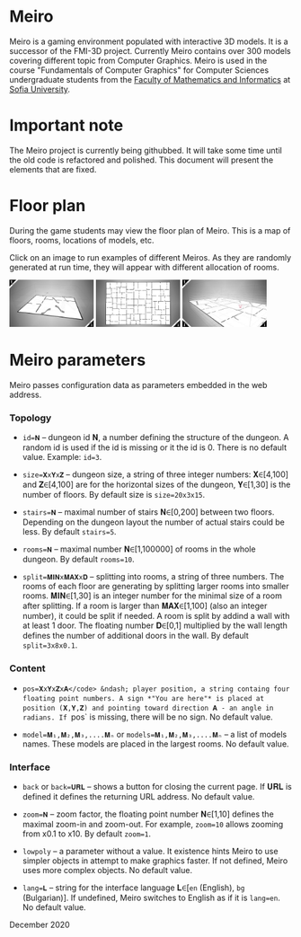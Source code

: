 
# Meiro
Meiro is a gaming environment populated with interactive 3D models.
It is a successor of the FMI-3D project. Currently Meiro contains
over 300 models covering different topic from Computer Graphics.
Meiro is used in the course "Fundamentals of Computer Graphics" for
Computer Sciences undergraduate students from the
[Faculty of Mathematics and Informatics](https://www.fmi.uni-sofia.bg/en) at
[Sofia University](https://www.uni-sofia.bg/index.php/eng). 

# Important note
The Meiro project is currently being githubbed. It will take some
time until the old code is refactored and polished. This document
will present the elements that are fixed.

# Floor plan
During the game students may view the floor plan of Meiro. This is
a map of floors, rooms, locations of models, etc.

Click on an image to run examples of different Meiros. As they are
randomly generated at run time, they will appear with different 
allocation of rooms.

[<img src="images/snapshots/floor-plan-1.jpg" width="150">](https://boytchev.github.io/meiro/blueprint.html?zoom=3)
[<img src="images/snapshots/floor-plan-2.jpg" width="150">](https://boytchev.github.io/meiro/blueprint.html?size=40x1x60&rooms=200&zoom=3)
[<img src="images/snapshots/floor-plan-3.jpg" width="150">](https://boytchev.github.io/meiro/blueprint.html?size=40x10x60&rooms=200&zoom=3&pos=20x6x15x1&split=3x5x0.1)

# Meiro parameters

Meiro passes configuration data as parameters embedded in the web address.

<!-- https://www.compart.com/en/unicode/block/U+1D400 -->
<!-- 𝐀𝐁𝐂𝐃𝐄𝐅𝐆𝐇𝐈𝐉𝐊𝐋𝐌𝐍𝐎𝐏𝐐𝐑𝐒𝐓𝐔𝐕𝐖𝐗𝐘𝐙 -->

### Topology

* `id=𝐍` &ndash; dungeon id 𝐍, a number defining the structure of the dungeon. A random id is used if the id is missing or it the id is 0. There is no default value. Example: `id=3`.

* `size=𝐗x𝐘x𝐙` &ndash; dungeon size, a string of three integer numbers: 𝐗∈[4,100] and 𝐙∈[4,100] are for the horizontal sizes of the dungeon, 𝐘∈[1,30] is the number of floors. By default size is `size=20x3x15`.

* `stairs=𝐍` &ndash; maximal number of stairs 𝐍∈[0,200] between two floors. Depending on the dungeon layout the number of actual stairs could be less. By default `stairs=5`.

* `rooms=𝐍` &ndash; maximal number 𝐍∈[1,100000] of rooms in the whole dungeon. By default `rooms=10`.

* `split=𝐌𝐈𝐍x𝐌𝐀𝐗x𝐃` &ndash; splitting into rooms, a string of three numbers. The rooms of each floor are generating by splitting larger rooms into smaller rooms. 𝐌𝐈𝐍∈[1,30] is an integer number for the minimal size of a room after splitting. If a room is larger than 𝐌𝐀𝐗∈[1,100] (also an integer number), it could be split if needed. A room is split by addind a wall with at least 1 door. The floating number 𝐃∈[0,1] multiplied by the wall length defines the number of additional doors in the wall. By default `split=3x8x0.1`.

### Content

* `pos=𝐗x𝐘x𝐙x𝐀</code> &ndash; player position, a string containg four floating point numbers. A sign *"You are here"* is placed at position (𝐗,𝐘,𝐙) and pointing toward direction 𝐀 - an angle in radians. If `pos` is missing, there will be no sign. No default value.

* `model=𝐌₁,𝐌₂,𝐌₃,....𝐌ₙ` or `models=𝐌₁,𝐌₂,𝐌₃,....𝐌ₙ` &ndash; a list of models names. These models are placed in the largest rooms. No default value.</li>

### Interface

* `back` or `back=𝐔𝐑𝐋` &ndash; shows a button for closing the current page. If 𝐔𝐑𝐋 is defined it defines the returning URL address. No default value.

* `zoom=𝐍` &ndash; zoom factor, the floating point number 𝐍∈[1,10] defines the maximal zoom-in and zoom-out. For example, `zoom=10` allows zooming from x0.1 to x10. By default `zoom=1`.

* `lowpoly` &ndash; a parameter without a value. It existence hints Meiro to use simpler objects in attempt to make graphics faster. If not defined, Meiro uses more complex objects. No default value.
					
* `lang=𝐋` &ndash; string for the interface language 𝐋∈[`en` (English), `bg` (Bulgarian)]. If undefined, Meiro switches to English as if it is `lang=en`. No default value.

December 2020